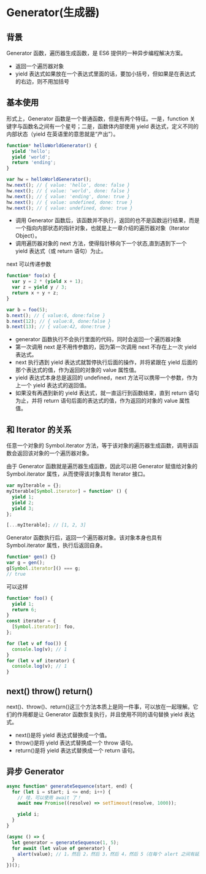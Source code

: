 # Generator(生成器)

## 背景

Generator 函数，遍历器生成函数，是 ES6 提供的一种异步编程解决方案。

- 返回一个遍历器对象
- yield 表达式如果放在一个表达式里面的话，要加小括号，但如果是在表达式的右边，则不用加括号

## 基本使用

形式上，Generator 函数是一个普通函数，但是有两个特征。一是，function 关键字与函数名之间有一个星号；二是，函数体内部使用 yield 表达式，定义不同的内部状态（yield 在英语里的意思就是“产出”）。

```js
function* helloWorldGenerator() {
  yield 'hello';
  yield 'world';
  return 'ending';
}

var hw = helloWorldGenerator();
hw.next(); // { value: 'hello', done: false }
hw.next(); // { value: 'world', done: false }
hw.next(); // { value: 'ending', done: true }
hw.next(); // { value: undefined, done: true }
hw.next(); // { value: undefined, done: true }
```

- 调用 Generator 函数后，该函数并不执行，返回的也不是函数运行结果，而是一个指向内部状态的指针对象，也就是上一章介绍的遍历器对象（Iterator Object）。
- 调用遍历器对象的 next 方法，使得指针移向下一个状态,直到遇到下一个 yield 表达式（或 return 语句）为止。

next 可以传递参数

```js
function* foo(x) {
  var y = 2 * (yield x + 1);
  var z = yield y / 3;
  return x + y + z;
}

var b = foo(5);
b.next(); // { value:6, done:false }
b.next(12); // { value:8, done:false }
b.next(13); // { value:42, done:true }
```

- generator 函数执行不会执行里面的代码，同时会返回一个遍历器对象
- 第一次调用 next 是不用传参数的，因为第一次调用 next 不存在上一次 yield 表达式。
- next 执行遇到 yield 表达式就暂停执行后面的操作，并将紧跟在 yield 后面的那个表达式的值，作为返回的对象的 value 属性值。
- yield 表达式本身总是返回的 undefined，next 方法可以携带一个参数，作为上一个 yield 表达式的返回值。
- 如果没有再遇到新的 yield 表达式，就一直运行到函数结束，直到 return 语句为止，并将 return 语句后面的表达式的值，作为返回的对象的 value 属性值。

## 和 Iterator 的关系

任意一个对象的 Symbol.iterator 方法，等于该对象的遍历器生成函数，调用该函数会返回该对象的一个遍历器对象。

由于 Generator 函数就是遍历器生成函数，因此可以把 Generator 赋值给对象的 Symbol.iterator 属性，从而使得该对象具有 Iterator 接口。

```js
var myIterable = {};
myIterable[Symbol.iterator] = function* () {
  yield 1;
  yield 2;
  yield 3;
};

[...myIterable]; // [1, 2, 3]
```

Generator 函数执行后，返回一个遍历器对象。该对象本身也具有 Symbol.iterator 属性，执行后返回自身。

```js
function* gen() {}
var g = gen();
g[Symbol.iterator]() === g;
// true
```

可以这样

```js
function* foo() {
  yield 1;
  return 6;
}
const iterator = {
  [Symbol.iterator]: foo,
};

for (let v of foo()) {
  console.log(v); // 1
}
for (let v of iterator) {
  console.log(v); // 1
}
```

## next() throw() return()

next()、throw()、return()这三个方法本质上是同一件事，可以放在一起理解。它们的作用都是让 Generator 函数恢复执行，并且使用不同的语句替换 yield 表达式。

- next()是将 yield 表达式替换成一个值。
- throw()是将 yield 表达式替换成一个 throw 语句。
- return()是将 yield 表达式替换成一个 return 语句。

## 异步 Generator

```js
async function* generateSequence(start, end) {
  for (let i = start; i <= end; i++) {
    // 哇，可以使用 await 了！
    await new Promise((resolve) => setTimeout(resolve, 1000));

    yield i;
  }
}

(async () => {
  let generator = generateSequence(1, 5);
  for await (let value of generator) {
    alert(value); // 1，然后 2，然后 3，然后 4，然后 5（在每个 alert 之间有延迟）
  }
})();
```
